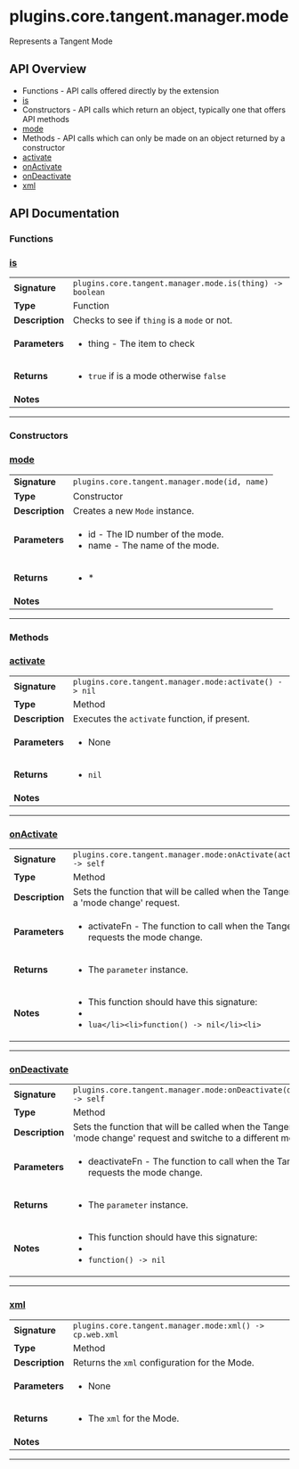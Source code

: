 # plugins.core.tangent.manager.mode

Represents a Tangent Mode

## API Overview
* Functions - API calls offered directly by the extension
 * [is](#is)
* Constructors - API calls which return an object, typically one that offers API methods
 * [mode](#mode)
* Methods - API calls which can only be made on an object returned by a constructor
 * [activate](#activate)
 * [onActivate](#onActivate)
 * [onDeactivate](#onDeactivate)
 * [xml](#xml)

## API Documentation

### Functions


### [is](#is)

|                                             |                                                                                     |
| --------------------------------------------|-------------------------------------------------------------------------------------|
| **Signature**                               | `plugins.core.tangent.manager.mode.is(thing) -> boolean`                                                                    |
| **Type**                                    | Function                                                                     |
| **Description**                             | Checks to see if `thing` is a `mode` or not.                                                                     |
| **Parameters**                              | <ul><li>thing - The item to check</li></ul> |
| **Returns**                                 | <ul><li>`true` if is a mode otherwise `false`</li></ul>          |
| **Notes**                                   | <ul></ul>                |

---
### Constructors


### [mode](#mode)

|                                             |                                                                                     |
| --------------------------------------------|-------------------------------------------------------------------------------------|
| **Signature**                               | `plugins.core.tangent.manager.mode(id, name)`                                                                    |
| **Type**                                    | Constructor                                                                     |
| **Description**                             | Creates a new `Mode` instance.                                                                     |
| **Parameters**                              | <ul><li>id        - The ID number of the mode.</li><li>name      - The name of the mode.</li></ul> |
| **Returns**                                 | <ul><li> *</li></ul>          |
| **Notes**                                   | <ul></ul>                |

---
### Methods


### [activate](#activate)

|                                             |                                                                                     |
| --------------------------------------------|-------------------------------------------------------------------------------------|
| **Signature**                               | `plugins.core.tangent.manager.mode:activate() -> nil`                                                                    |
| **Type**                                    | Method                                                                     |
| **Description**                             | Executes the `activate` function, if present.                                                                     |
| **Parameters**                              | <ul><li>None</li></ul> |
| **Returns**                                 | <ul><li>`nil`</li></ul>          |
| **Notes**                                   | <ul></ul>                |

---

### [onActivate](#onActivate)

|                                             |                                                                                     |
| --------------------------------------------|-------------------------------------------------------------------------------------|
| **Signature**                               | `plugins.core.tangent.manager.mode:onActivate(activateFn) -> self`                                                                    |
| **Type**                                    | Method                                                                     |
| **Description**                             | Sets the function that will be called when the Tangent sends a 'mode change' request.                                                                     |
| **Parameters**                              | <ul><li>activateFn     - The function to call when the Tangent requests the mode change.</li></ul> |
| **Returns**                                 | <ul><li>The `parameter` instance.</li></ul>          |
| **Notes**                                   | <ul><li>This function should have this signature:</li><li></li><li>```lua</li><li>function() -> nil</li><li>```</li></ul>                |

---

### [onDeactivate](#onDeactivate)

|                                             |                                                                                     |
| --------------------------------------------|-------------------------------------------------------------------------------------|
| **Signature**                               | `plugins.core.tangent.manager.mode:onDeactivate(deactivateFn) -> self`                                                                    |
| **Type**                                    | Method                                                                     |
| **Description**                             | Sets the function that will be called when the Tangent sends a 'mode change' request and switche to a different mode.                                                                     |
| **Parameters**                              | <ul><li>deactivateFn     - The function to call when the Tangent requests the mode change.</li></ul> |
| **Returns**                                 | <ul><li>The `parameter` instance.</li></ul>          |
| **Notes**                                   | <ul><li>This function should have this signature:</li><li></li><li>`function() -> nil`</li></ul>                |

---

### [xml](#xml)

|                                             |                                                                                     |
| --------------------------------------------|-------------------------------------------------------------------------------------|
| **Signature**                               | `plugins.core.tangent.manager.mode:xml() -> cp.web.xml`                                                                    |
| **Type**                                    | Method                                                                     |
| **Description**                             | Returns the `xml` configuration for the Mode.                                                                     |
| **Parameters**                              | <ul><li>None</li></ul> |
| **Returns**                                 | <ul><li>The `xml` for the Mode.</li></ul>          |
| **Notes**                                   | <ul></ul>                |

---
